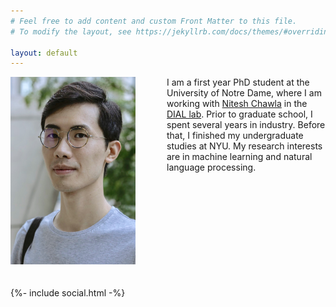 ```yaml
---
# Feel free to add content and custom Front Matter to this file.
# To modify the layout, see https://jekyllrb.com/docs/themes/#overriding-theme-defaults

layout: default
---
```


<div style="width: 200px; height: 300px;float: left; padding-right: 50px;">
  <img src="photo.jpeg" style="padding-bottom: 20px;">

  {%- include social.html -%}
</div>

<div>
  I am a first year PhD student at the University of Notre Dame, where I am
  working with <a href="https://www3.nd.edu/~nchawla/">Nitesh Chawla</a> in
  the <a href="https://www3.nd.edu/~dial/home/">DIAL lab</a>. Prior to
  graduate school, I spent several years in industry. Before that, I finished my
  undergraduate studies at NYU. My research interests are in machine learning
  and natural language processing.
</div>

